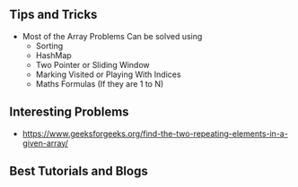 <h2> Tips and Tricks </h2>

* Most of the Array Problems Can be solved using
    * Sorting
    * HashMap
    * Two Pointer or Sliding Window
    * Marking Visited or Playing With Indices
    * Maths Formulas (If they are 1 to N)

<h2> Interesting Problems </h2>

* https://www.geeksforgeeks.org/find-the-two-repeating-elements-in-a-given-array/


<h2> Best Tutorials and Blogs</h2>